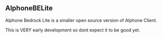 ## AlphoneBELite

Alphone Bedrock Lite is a smaller open source version of Alphone Client.

This is VERY early development so dont expect it to be good yet.